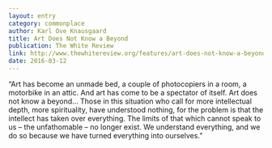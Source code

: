 ```yaml
---
layout: entry
category: commonplace
author: Karl Ove Knausgaard
title: Art Does Not Know a Beyond
publication: The White Review
link: http://www.thewhitereview.org/features/art-does-not-know-a-beyond-on-karl-ove-knausgaard/
date: 2016-03-12
---
```


“Art has become an unmade bed, a couple of photocopiers in a room, a motorbike in an attic. And art has come to be a spectator of itself. Art does not know a beyond… Those in this situation who call for more intellectual depth, more spirituality, have understood nothing, for the problem is that the intellect has taken over everything. The limits of that which cannot speak to us – the unfathomable – no longer exist. We understand everything, and we do so because we have turned everything into ourselves.”
